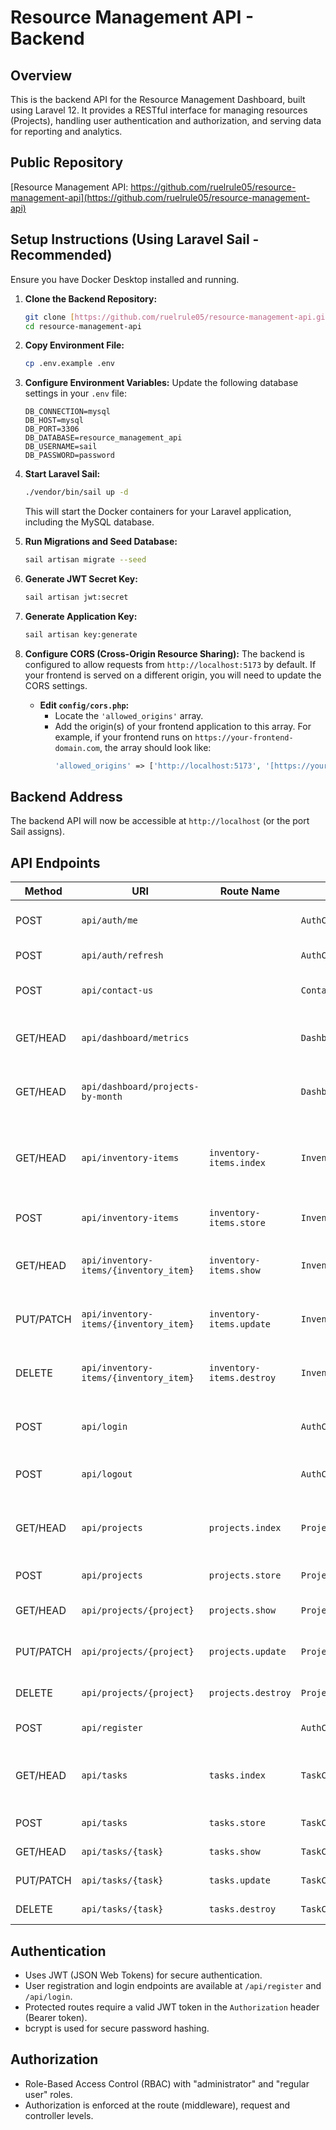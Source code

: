 # Resource Management API - Backend

## Overview

This is the backend API for the Resource Management Dashboard, built using Laravel 12. It provides a RESTful interface for managing resources (Projects), handling user authentication and authorization, and serving data for reporting and analytics.

## Public Repository

[Resource Management API: https://github.com/ruelrule05/resource-management-api](https://github.com/ruelrule05/resource-management-api)

## Setup Instructions (Using Laravel Sail - Recommended)

Ensure you have Docker Desktop installed and running.

1.  **Clone the Backend Repository:**
    ```bash
    git clone [https://github.com/ruelrule05/resource-management-api.git](https://github.com/ruelrule05/resource-management-api.git)
    cd resource-management-api
    ```

2.  **Copy Environment File:**
    ```bash
    cp .env.example .env
    ```

3.  **Configure Environment Variables:**
    Update the following database settings in your `.env` file:
    ```dotenv
    DB_CONNECTION=mysql
    DB_HOST=mysql
    DB_PORT=3306
    DB_DATABASE=resource_management_api
    DB_USERNAME=sail
    DB_PASSWORD=password
    ```

4.  **Start Laravel Sail:**
    ```bash
    ./vendor/bin/sail up -d
    ```
    This will start the Docker containers for your Laravel application, including the MySQL database.

5.  **Run Migrations and Seed Database:**
    ```bash
    sail artisan migrate --seed
    ```

6.  **Generate JWT Secret Key:**
    ```bash
    sail artisan jwt:secret
    ```

7.  **Generate Application Key:**
    ```bash
    sail artisan key:generate
    ```

8.  **Configure CORS (Cross-Origin Resource Sharing):**
    The backend is configured to allow requests from `http://localhost:5173` by default. If your frontend is served on a different origin, you will need to update the CORS settings.

    * **Edit `config/cors.php`:**
        * Locate the `'allowed_origins'` array.
        * Add the origin(s) of your frontend application to this array. For example, if your frontend runs on `https://your-frontend-domain.com`, the array should look like:
            ```php
            'allowed_origins' => ['http://localhost:5173', '[https://your-frontend-domain.com](https://your-frontend-domain.com)'],
            ```

## Backend Address
The backend API will now be accessible at `http://localhost` (or the port Sail assigns).

## API Endpoints

| Method    | URI                        | Route Name                      | Controller@Method           | Description                                                    |
|-----------|----------------------------|---------------------------------|-----------------------------|----------------------------------------------------------------|
| POST      | `api/auth/me`              |                                 | `AuthController@me`           | Fetch authenticated user details                               |
| POST      | `api/auth/refresh`         |                                 | `AuthController@refresh`      | Refresh the JWT token                                          |
| POST      | `api/contact-us`           |                                 | `ContactController@store`     | Submit a contact form inquiry                                  |
| GET/HEAD  | `api/dashboard/metrics`    |                                 | `DashboardController@index`   | Get key metrics for the dashboard                              |
| GET/HEAD  | `api/dashboard/projects-by-month` |                                 | `DashboardController@projectsByMonth` | Get project counts by month for analytics                      |
| GET/HEAD  | `api/inventory-items`      | `inventory-items.index`         | `InventoryItemController@index` | List all inventory items (with filtering, sorting, pagination) |
| POST      | `api/inventory-items`      | `inventory-items.store`         | `InventoryItemController@store` | Create a new inventory item                                    |
| GET/HEAD  | `api/inventory-items/{inventory_item}` | `inventory-items.show`          | `InventoryItemController@show`  | Display a specific inventory item                              |
| PUT/PATCH | `api/inventory-items/{inventory_item}` | `inventory-items.update`        | `InventoryItemController@update` | Update a specific inventory item                               |
| DELETE    | `api/inventory-items/{inventory_item}` | `inventory-items.destroy`       | `InventoryItemController@destroy` | Delete a specific inventory item                               |
| POST      | `api/login`                |                                 | `AuthController@login`         | User login and JWT token generation                            |
| POST      | `api/logout`               |                                 | `AuthController@logout`        | User logout (invalidate JWT token)                             |
| GET/HEAD  | `api/projects`             | `projects.index`              | `ProjectController@index`     | List all projects (with filtering, sorting, pagination)        |
| POST      | `api/projects`             | `projects.store`              | `ProjectController@store`     | Create a new project                                           |
| GET/HEAD  | `api/projects/{project}`   | `projects.show`               | `ProjectController@show`      | Display a specific project                                     |
| PUT/PATCH | `api/projects/{project}`   | `projects.update`             | `ProjectController@update`    | Update a specific project                                      |
| DELETE    | `api/projects/{project}`   | `projects.destroy`            | `ProjectController@destroy`   | Delete a specific project                                      |
| POST      | `api/register`             |                                 | `AuthController@register`      | User registration                                              |
| GET/HEAD  | `api/tasks`                | `tasks.index`                 | `TaskController@index`        | List all tasks (with filtering, sorting, pagination)           |
| POST      | `api/tasks`                | `tasks.store`                 | `TaskController@store`        | Create a new task                                              |
| GET/HEAD  | `api/tasks/{task}`         | `tasks.show`                  | `TaskController@show`         | Display a specific task                                        |
| PUT/PATCH | `api/tasks/{task}`         | `tasks.update`                | `TaskController@update`       | Update a specific task                                         |
| DELETE    | `api/tasks/{task}`         | `tasks.destroy`               | `TaskController@destroy`      | Delete a specific task                                         |

## Authentication

* Uses JWT (JSON Web Tokens) for secure authentication.
* User registration and login endpoints are available at `/api/register` and `/api/login`.
* Protected routes require a valid JWT token in the `Authorization` header (Bearer token).
* bcrypt is used for secure password hashing.

## Authorization

* Role-Based Access Control (RBAC) with "administrator" and "regular user" roles.
* Authorization is enforced at the route (middleware), request and controller levels.